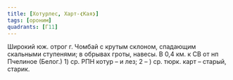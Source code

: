 ```yaml
---
title: [Хотурлес, Харт-❮Кая❯]
tags: [ороним]
quadrants: [Г11]
---
```


Широкий юж. отрог г. Чомбай с крутым склоном, спадающим скальными ступенями; в
обрывах гроты, навесы. В 0,4 км. к СВ от нп Пчелиное (Белог.) 1) ср. РПН котур –
и лез; 2 – ) ср. тюрк. карт – старый, старик.
